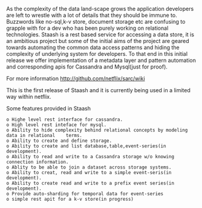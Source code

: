 As the complexity of the data land-scape grows the application developers are left to wrestle with a lot of details that they should be immune to. Buzzwords like no-sql,k-v store, document storage etc are confusing to  grapple with for a dev who has been purely working on relational technologies. Staash is a rest based service for accessing a data store, it is an ambitious project but some of the initial aims of the project are geared towards automating the common data access patterns and hiding the complexity of underlying system for developers. To that end in this initial release   we  offer implementation of a metadata layer and pattern automation and corresponding apis for  Cassandra and Mysql(just for proof).


For more information http://github.com/netflix/sarc/wiki

This is the first release of Staash and it is currently being used in a limited way within netflix.

Some features provided in Staash

    o Highe level rest interface for cassandra.
    o High level rest inteface for mysql.
    o Ability to hide complexity behind relational concepts by modeling data in relational    terms.
    o Ability to create and define storage.
    o Ability to create and list database,table,event-series(in development).
    o Ability to read and write to a Cassandra storage w/o knowing connection information.
    o Ablity to be able to join a dataset across storage systems.
    o Ability to creat, read and write to a simple event-seris(in development).
    o Ability to create read and write to a prefix event series(in development).
    o Provide auto-sharding for temporal data for event-series
    o simple rest apit for a k-v store(in progress)
